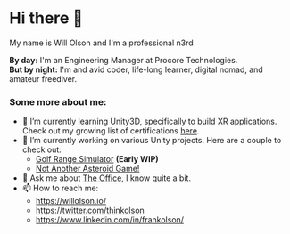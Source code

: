# Hi there 👋

My name is Will Olson and I'm a professional n3rd

**By day:** I'm an Engineering Manager at Procore Technologies.<br />
**But by night:** I'm and avid coder, life-long learner, digital nomad, and amateur freediver.

### Some more about me:

- 🌱 I’m currently learning Unity3D, specifically to build XR applications. Check out my growing list of certifications [here](https://www.linkedin.com/in/frankolson/details/certifications/).
- 🔭 I’m currently working on various Unity projects. Here are a couple to check out:
  - [Golf Range Simulator](https://github.com/frankolson/Golf-Range-Simulator) **(Early WIP)**
  - [Not Another Asteroid Game!](https://github.com/frankolson/Asteroid)
- 💬 Ask me about [The Office](https://twitter.com/theofficetv), I know quite a bit.
- 📫 How to reach me:
  - https://willolson.io/
  - https://twitter.com/thinkolson
  - https://www.linkedin.com/in/frankolson/
